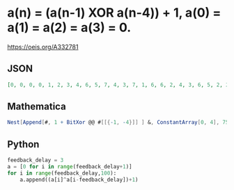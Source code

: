 # a\(n\) \= \(a\(n\-1\) XOR a\(n\-4\)\) \+ 1, a\(0\) \= a\(1\) \= a\(2\) \= a\(3\) \= 0\.
https://oeis.org/A332781
## JSON
```JSON
[0, 0, 0, 0, 1, 2, 3, 4, 6, 5, 7, 4, 3, 7, 1, 6, 6, 2, 4, 3, 6, 5, 2, 2, 5, 1, 4, 7, 3, 3, 8, 16, 20, 24, 17, 2, 23, 16, 2, 1, 23, 8, 11, 11, 29, 22, 30, 22, 12, 27, 6, 17, 30, 6, 1, 17, 16, 23, 23, 7, 24, 16, 8, 16, 9, 26, 19, 4, 14, 21, 7, 4, 11, 31, 25, 30, 22, 10, 20]
```
## Mathematica
```Mathematica
Nest[Append[#, 1 + BitXor @@ #[[{-1, -4}]] ] &, ConstantArray[0, 4], 75] (* _Michael De Vlieger_, Feb 23 2020 *)
```
## Python
```Python
feedback_delay = 3
a = [0 for i in range(feedback_delay+1)]
for i in range(feedback_delay,100):
    a.append((a[i]^a[i-feedback_delay])+1)
```
